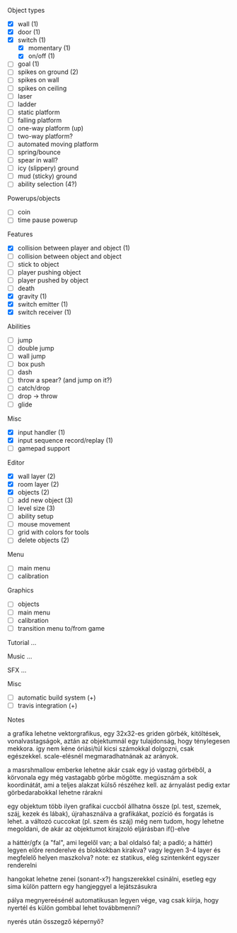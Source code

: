 Object types
- [x] wall (1)
- [x] door (1)
- [x] switch (1)
  - [x] momentary (1)
  - [x] on/off (1)
- [ ] goal (1)
- [ ] spikes on ground (2)
- [ ] spikes on wall
- [ ] spikes on ceiling
- [ ] laser
- [ ] ladder
- [ ] static platform
- [ ] falling platform
- [ ] one-way platform (up)
- [ ] two-way platform?
- [ ] automated moving platform
- [ ] spring/bounce
- [ ] spear in wall?
- [ ] icy (slippery) ground
- [ ] mud (sticky) ground
- [ ] ability selection (4?)

Powerups/objects
- [ ] coin
- [ ] time pause powerup

Features
- [x] collision between player and object (1)
- [ ] collision between object and object
- [ ] stick to object
- [ ] player pushing object
- [ ] player pushed by object
- [ ] death
- [x] gravity (1)
- [x] switch emitter (1)
- [x] switch receiver (1)

Abilities
- [ ] jump
- [ ] double jump
- [ ] wall jump
- [ ] box push
- [ ] dash
- [ ] throw a spear? (and jump on it?)
- [ ] catch/drop
- [ ] drop -> throw
- [ ] glide

Misc
- [x] input handler (1)
- [x] input sequence record/replay (1)
- [ ] gamepad support

Editor
- [x] wall layer (2)
- [x] room layer (2)
- [x] objects (2)
- [ ] add new object (3)
- [ ] level size (3)
- [ ] ability setup
- [ ] mouse movement
- [ ] grid with colors for tools
- [ ] delete objects (2)

Menu
- [ ] main menu
- [ ] calibration

Graphics
- [ ] objects
- [ ] main menu
- [ ] calibration
- [ ] transition menu to/from game

Tutorial
...

Music
...

SFX
...

Misc
- [ ] automatic build system (+)
- [ ] travis integration (+)

Notes

a grafika lehetne vektorgrafikus, egy 32x32-es griden görbék, kitöltések,
vonalvastagságok, aztán az objektumnál egy tulajdonság, hogy ténylegesen
mekkora. így nem kéne óriási/túl kicsi számokkal dolgozni, csak
egészekkel. scale-elésnél megmaradhatnának az arányok.

a masrshmallow emberke lehetne akár csak egy jó vastag görbéből, a
körvonala egy még vastagabb görbe mögötte. megúsznám a sok koordinátát,
ami a teljes alakzat külső részéhez kell. az árnyalást pedig extar
görbedarabokkal lehetne rárakni

egy objektum több ilyen grafikai cuccból állhatna össze (pl. test,
szemek, száj, kezek és lábak), újrahasználva a grafikákat, pozíció és
forgatás is lehet. a változó cuccokat (pl. szem és száj) még nem tudom,
hogy lehetne megoldani, de akár az objektumot kirajzoló eljárásban
if()-elve

a háttér/gfx (a "fal", ami legelől van; a bal oldalsó fal; a padló; a
háttér) legyen előre renderelve és blokkokban kirakva? vagy legyen 3-4
layer és megfelelő helyen maszkolva? note: ez statikus, elég szintenként
egyszer renderelni

hangokat lehetne zenei (sonant-x?) hangszerekkel csinálni, esetleg egy
sima külön pattern egy hangjeggyel a lejátszásukra

pálya megnyereésénél automatikusan legyen vége, vag csak kiírja, hogy
nyertél és külön gombbal lehet továbbmenni?

nyerés után összegző képernyő?

